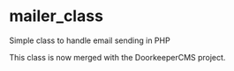 # mailer_class
Simple class to handle email sending in PHP

This class is now merged with the DoorkeeperCMS project.
